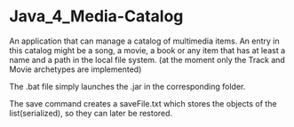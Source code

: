 # Java_4_Media-Catalog

An application that can manage a catalog of multimedia items. An entry in this catalog might be a song, a movie, a book or any item that has at least a name and a path in the local file system. (at the moment only the Track and Movie archetypes are implemented)

The .bat file simply launches the .jar in the corresponding folder. 

The save command creates a saveFile.txt which stores the objects of the list(serialized), so they can later be restored.
